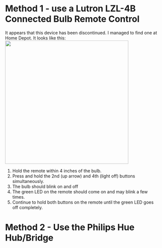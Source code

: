 # Method 1 - use a Lutron LZL-4B Connected Bulb Remote Control

It appears that this device has been discontinued. I managed to find one at Home Depot.
It looks like this: <img src="https://raw.githubusercontent.com/mozilla-iot/wiki/master/Photos/lutron-light-bulbs-changers-adapters-lzl-4b-wh-l01-c3_1000.jpg" width="400">

1. Hold the remote within 4 inches of the bulb.
1. Press and hold the 2nd (up arrow) and 4th (light off) buttons simultaneously.
1. The bulb should blink on and off
1. The green LED on the remote should come on and may blink a few times.
1. Continue to hold both buttons on the remote until the green LED goes off completely.

# Method 2 - Use the Philips Hue Hub/Bridge